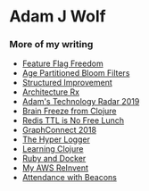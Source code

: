 # Adam J Wolf

### More of my writing

<ul>
     <li><a href="/posts/feature-flag-freedom/">Feature Flag Freedom</a></li>
      <li><a href="/posts/pwl-age-partitioned-bloom-filters/">Age Partitioned Bloom Filters</a></li>
      <li><a href="/posts/structured-improvement/">Structured Improvement</a></li>
      <li><a href="/posts/architecture-rx/">Architecture Rx</a></li>
      <li><a href="/posts/adams-technology-radar-2019/">Adam's Technology Radar 2019</a></li>
      <li><a href="/posts/brain-freeze-from-clojure/">Brain Freeze from Clojure</a></li>
      <li><a href="/posts/redis-ttl-is-no-free-lunch/">Redis TTL is No Free Lunch</a></li>
      <li><a href="/posts/graphconnect-2018/">GraphConnect 2018</a></li>
      <li><a href="/posts/the-hyper-logger/">The Hyper Logger</a></li>
      <li><a href="/posts/learning-clojure/">Learning Clojure</a></li>
      <li><a href="/posts/ruby-and-docker/">Ruby and Docker</a></li>
      <li><a href="/posts/my-aws-reinvent-2017">My AWS ReInvent</a></li>
      <li><a href="/posts/attendance-with-beacons/">Attendance with Beacons</a></li>
    </ul>

<!--
**awolf/awolf** is a ✨ _special_ ✨ repository because its `README.md` (this file) appears on your GitHub profile.

Here are some ideas to get you started:

- 🔭 I’m currently working on ...
- 🌱 I’m currently learning ...
- 👯 I’m looking to collaborate on ...
- 🤔 I’m looking for help with ...
- 💬 Ask me about ...
- 📫 How to reach me: ...
- 😄 Pronouns: ...
- ⚡ Fun fact: ...
-->
